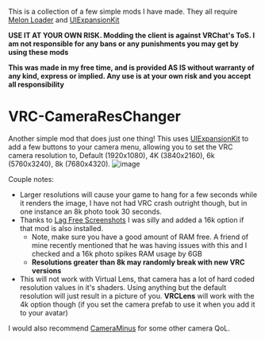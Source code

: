 
This is a collection of a few simple mods I have made. 
They all require [Melon Loader](https://melonwiki.xyz/#/README?id=installation-on-il2cpp-games) and [UIExpansionKit](https://github.com/knah/VRCMods/)

**USE IT AT YOUR OWN RISK. Modding the client is against VRChat's ToS. I am not responsible for any bans or any punishments you may get by using these mods**

**This was made in my free time, and is provided AS IS without warranty of any kind, express or implied. Any use is at your own risk and you accept all responsibility**


# VRC-CameraResChanger
Another simple mod that does just one thing! This uses [UIExpansionKit](https://github.com/knah/VCRCMods/) to add a few buttons to your camera menu, allowing you to set the VRC camera resolution to, Default (1920x1080), 4K (3840x2160), 6k (5760x3240), 8k (7680x4320).
![image](https://user-images.githubusercontent.com/4786654/86955451-370c8080-c11d-11ea-8038-4b39c7c10979.png)

Couple notes: 
* Larger resolutions will cause your game to hang for a few seconds while it renders the image, I have not had VRC crash outright though, but in one instance an 8k photo took 30 seconds.   
* Thanks to [Lag Free Screenshots](https://github.com/knah/VRCMods#lag-free-screenshots) I was silly and added a 16k option if that mod is also installed.
  *  Note, make sure you have a good amount of RAM free. A friend of mine recently mentioned that he was having issues with this and I checked and a 16k photo spikes RAM usage by 6GB  
  * __Resolutions greater than 8k may randomly break with new VRC versions__
* This will not work with Virtual Lens, that camera has a lot of hard coded resolution values in it's shaders. Using anything but the default resolution will just result in a picture of you. **VRCLens** will work with the 4k option though (if you set the camera prefab to use it when you add it to your avatar)

I would also recommend [CameraMinus](https://github.com/knah/VRCMods) for some other camera QoL. 

